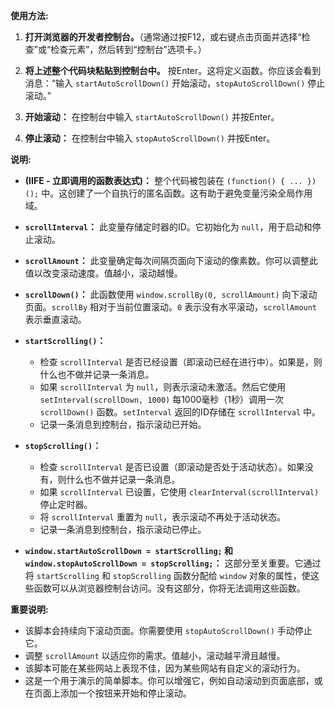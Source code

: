 **使用方法:**

1.  **打开浏览器的开发者控制台。**（通常通过按F12，或右键点击页面并选择“检查”或“检查元素”，然后转到“控制台”选项卡。）

2.  **将上述整个代码块粘贴到控制台中。** 按Enter。这将定义函数。你应该会看到消息：“输入 `startAutoScrollDown()` 开始滚动，`stopAutoScrollDown()` 停止滚动。”

3.  **开始滚动：** 在控制台中输入 `startAutoScrollDown()` 并按Enter。

4.  **停止滚动：** 在控制台中输入 `stopAutoScrollDown()` 并按Enter。

**说明:**

*   **(IIFE - 立即调用的函数表达式)：** 整个代码被包装在 `(function() { ... })();` 中。这创建了一个自执行的匿名函数。这有助于避免变量污染全局作用域。

*   **`scrollInterval`：** 此变量存储定时器的ID。它初始化为 `null`，用于启动和停止滚动。

*   **`scrollAmount`：** 此变量确定每次间隔页面向下滚动的像素数。你可以调整此值以改变滚动速度。值越小，滚动越慢。

*   **`scrollDown()`：** 此函数使用 `window.scrollBy(0, scrollAmount)` 向下滚动页面。`scrollBy` 相对于当前位置滚动。`0` 表示没有水平滚动，`scrollAmount` 表示垂直滚动。

*   **`startScrolling()`：**
    *   检查 `scrollInterval` 是否已经设置（即滚动已经在进行中）。如果是，则什么也不做并记录一条消息。
    *   如果 `scrollInterval` 为 `null`，则表示滚动未激活。然后它使用 `setInterval(scrollDown, 1000)` 每1000毫秒（1秒）调用一次 `scrollDown()` 函数。`setInterval` 返回的ID存储在 `scrollInterval` 中。
    *   记录一条消息到控制台，指示滚动已开始。

*   **`stopScrolling()`：**
    *   检查 `scrollInterval` 是否已设置（即滚动是否处于活动状态）。如果没有，则什么也不做并记录一条消息。
    *   如果 `scrollInterval` 已设置，它使用 `clearInterval(scrollInterval)` 停止定时器。
    *   将 `scrollInterval` 重置为 `null`，表示滚动不再处于活动状态。
    *   记录一条消息到控制台，指示滚动已停止。

*   **`window.startAutoScrollDown = startScrolling;` 和 `window.stopAutoScrollDown = stopScrolling;`：** 这部分至关重要。它通过将 `startScrolling` 和 `stopScrolling` 函数分配给 `window` 对象的属性，使这些函数可以从浏览器控制台访问。没有这部分，你将无法调用这些函数。

**重要说明:**

*   该脚本会持续向下滚动页面。你需要使用 `stopAutoScrollDown()` 手动停止它。
*   调整 `scrollAmount` 以适应你的需求。值越小，滚动越平滑且越慢。
*   该脚本可能在某些网站上表现不佳，因为某些网站有自定义的滚动行为。
*   这是一个用于演示的简单脚本。你可以增强它，例如自动滚动到页面底部，或在页面上添加一个按钮来开始和停止滚动。